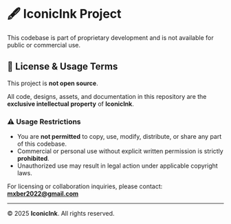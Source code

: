 # 🖋️ IconicInk Project

This codebase is part of proprietary development and is not available for public or commercial use.

## 🚫 License & Usage Terms

This project is **not open source**.

All code, designs, assets, and documentation in this repository are the **exclusive intellectual property** of **IconicInk**.

### ⚠️ Usage Restrictions

- You are **not permitted** to copy, use, modify, distribute, or share any part of this codebase.
- Commercial or personal use without explicit written permission is strictly **prohibited**.
- Unauthorized use may result in legal action under applicable copyright laws.

For licensing or collaboration inquiries, please contact: **mxber2022@gmail.com**

---

© 2025 **IconicInk**. All rights reserved.
